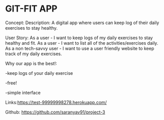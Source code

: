 # GIT-FIT APP 

Concept: 
Description: A digital app where users can keep log of their daily exercises to stay healthy.

User Story: 
As a user - I want to keep logs of my daily exercises to stay healthy and fit. 
As a user - I want to list all of the activities/exercises daily. 
As a non tech-savvy user - I want to use a user friendly website to keep track of my daily exercises.


Why our app is the best!:

-keep logs of your daily exercise 

-free!

-simple interface

Links:https://test-99999998278.herokuapp.com/

Github: https://github.com/saranyav91/project-3

